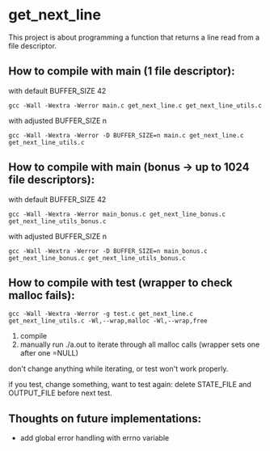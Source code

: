 # get_next_line
This project is about programming a function that returns a line read from a file descriptor.

## How to compile with main (1 file descriptor):
with default BUFFER_SIZE 42
```shell
gcc -Wall -Wextra -Werror main.c get_next_line.c get_next_line_utils.c
```
with adjusted BUFFER_SIZE n
```shell
gcc -Wall -Wextra -Werror -D BUFFER_SIZE=n main.c get_next_line.c get_next_line_utils.c
```
## How to compile with main (bonus -> up to 1024 file descriptors):
with default BUFFER_SIZE 42
```shell
gcc -Wall -Wextra -Werror main_bonus.c get_next_line_bonus.c get_next_line_utils_bonus.c
```
with adjusted BUFFER_SIZE n
```shell
gcc -Wall -Wextra -Werror -D BUFFER_SIZE=n main_bonus.c get_next_line_bonus.c get_next_line_utils_bonus.c
```
## How to compile with test (wrapper to check malloc fails):
```shell
gcc -Wall -Wextra -Werror -g test.c get_next_line.c get_next_line_utils.c -Wl,--wrap,malloc -Wl,--wrap,free
```
1. compile
2. manually run ./a.out to iterate through all malloc calls (wrapper sets one after one =NULL)

don't change anything while iterating, or test won't work properly.

if you test, change something, want to test again: delete STATE_FILE and OUTPUT_FILE before next test.

## Thoughts on future implementations:
- add global error handling with errno variable
